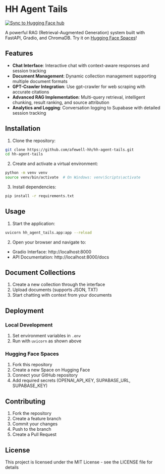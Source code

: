 # HH Agent Tails

[![Sync to Hugging Face hub](https://github.com/afewell-hh/hh-agent-tails/actions/workflows/deploy.yml/badge.svg)](https://github.com/afewell-hh/hh-agent-tails/actions/workflows/deploy.yml)

A powerful RAG (Retrieval-Augmented Generation) system built with FastAPI, Gradio, and ChromaDB. Try it on [Hugging Face Spaces](https://huggingface.co/spaces/afewell/hh-agent-tails)!

## Features

- **Chat Interface**: Interactive chat with context-aware responses and session tracking
- **Document Management**: Dynamic collection management supporting multiple document formats
- **GPT-Crawler Integration**: Use gpt-crawler for web scraping with accurate citations
- **Advanced RAG Implementation**: Multi-query retrieval, intelligent chunking, result ranking, and source attribution
- **Analytics and Logging**: Conversation logging to Supabase with detailed session tracking

## Installation

1. Clone the repository:
```bash
git clone https://github.com/afewell-hh/hh-agent-tails.git
cd hh-agent-tails
```

2. Create and activate a virtual environment:
```bash
python -m venv venv
source venv/bin/activate  # On Windows: venv\Scripts\activate
```

3. Install dependencies:
```bash
pip install -r requirements.txt
```

## Usage

1. Start the application:
```bash
uvicorn hh_agent_tails.app:app --reload
```

2. Open your browser and navigate to:
- Gradio Interface: http://localhost:8000
- API Documentation: http://localhost:8000/docs

## Document Collections

1. Create a new collection through the interface
2. Upload documents (supports JSON, TXT)
3. Start chatting with context from your documents

## Deployment

### Local Development
1. Set environment variables in `.env`
2. Run with `uvicorn` as shown above

### Hugging Face Spaces
1. Fork this repository
2. Create a new Space on Hugging Face
3. Connect your GitHub repository
4. Add required secrets (OPENAI_API_KEY, SUPABASE_URL, SUPABASE_KEY)

## Contributing

1. Fork the repository
2. Create a feature branch
3. Commit your changes
4. Push to the branch
5. Create a Pull Request

## License

This project is licensed under the MIT License - see the LICENSE file for details
